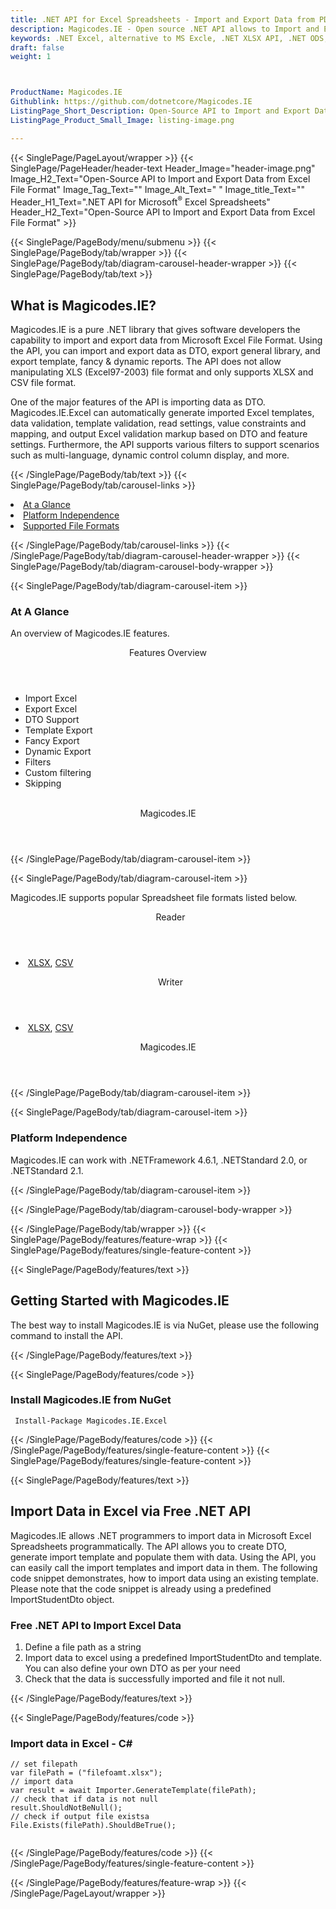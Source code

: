 ```yaml
---
title: .NET API for Excel Spreadsheets - Import and Export Data from PDF File Format
description: Magicodes.IE - Open source .NET API allows to Import and Export Data from PDF File Format
keywords: .NET Excel, alternative to MS Excle, .NET XLSX API, .NET ODS, .NET CSV,  C# Excel API, .NET Excel Library, C# Spreadsheets API, create spreadsheet, add comments to cells,  Read XLSX files, Add Image in Excel cell, read spreadsheet files, import PDF, export PDF
draft: false
weight: 1



ProductName: Magicodes.IE
Githublink: https://github.com/dotnetcore/Magicodes.IE
ListingPage_Short_Description: Open-Source API to Import and Export Data from Excel File Format.
ListingPage_Product_Small_Image: listing-image.png 

---
```


{{< SinglePage/PageLayout/wrapper >}}
{{< SinglePage/PageHeader/header-text
Header_Image="header-image.png"
Image_H2_Text="Open-Source API to Import and Export Data from Excel File Format"
Image_Tag_Text=""
Image_Alt_Text=" "
Image_title_Text=""
Header_H1_Text=".NET API for Microsoft<sup>®</sup> Excel Spreadsheets"
Header_H2_Text="Open-Source API to Import and Export Data from Excel File Format" >}}

{{< SinglePage/PageBody/menu/submenu >}}
{{< SinglePage/PageBody/tab/wrapper >}}
{{< SinglePage/PageBody/tab/diagram-carousel-header-wrapper >}}
{{< SinglePage/PageBody/tab/text >}}



<h2 class="h2title">What is Magicodes.IE?</h2>
<p>Magicodes.IE is a pure .NET library that gives software developers the capability to import and export data from Microsoft Excel File Format. Using the API, you can import and export data as DTO, export general library, and export template, fancy & dynamic reports. The API does not allow manipulating XLS (Excel97-2003) file format and only supports XLSX and CSV file format.</p>
<p>One of the major features of the API is importing data as DTO. Magicodes.IE.Excel can automatically generate imported Excel templates, data validation, template validation, read settings, value constraints and mapping, and output Excel validation markup based on DTO and feature settings. Furthermore, the API supports various filters to support scenarios such as multi-language, dynamic control column display, and more.</p>

{{< /SinglePage/PageBody/tab/text >}}
{{< SinglePage/PageBody/tab/carousel-links >}}

<li data-target="#diagramcarousel" data-slide-to="0"><a href="#">At a Glance</a></li>
<li data-target="#diagramcarousel" data-slide-to="2"><a href="#">Platform Independence</a></li>
<li data-target="#diagramcarousel" data-slide-to="1"><a class="activetab" href="#">Supported File Formats</a></li>


{{< /SinglePage/PageBody/tab/carousel-links >}}
{{< /SinglePage/PageBody/tab/diagram-carousel-header-wrapper >}}
{{< SinglePage/PageBody/tab/diagram-carousel-body-wrapper >}}

{{< SinglePage/PageBody/tab/diagram-carousel-item >}}
<h3>At A Glance</h3>
<p>An overview of Magicodes.IE features.</p>
<div class="diagram1 d1-poi">
<div class="d1-row">
<div class="d1-col d1-left"><header>Features Overview</header>
<ul>
<li>Import Excel</li>
<li>Export Excel</li>
<li>DTO Support</li>
<li>Template Export</li>
<li>Fancy Export</li>
<li>Dynamic Export</li>
<li>Filters</li>
<li>Custom filtering</li>
<li>Skipping</li>
</ul>
</div>
<!--/left-->
<div class="d1-col d1-right"> </div>
</div>
<div class="d1-logo" style="border: none;"><header>Magicodes.IE</header><footer><small></small></footer></div>
<!--/logo--></div>
<!--/diagram1-->
{{< /SinglePage/PageBody/tab/diagram-carousel-item >}}

{{< SinglePage/PageBody/tab/diagram-carousel-item >}}
<p>Magicodes.IE supports popular Spreadsheet file formats listed below.</p>
<div class="diagram1 d2  d1-poi">
<div class="d1-row">
<div class="d1-col d1-left"><header><i class="fa fa-arrows-v "> </i> Reader</header>
<ul>
<li> <a href="https://wiki.fileformat.com/spreadsheet/xlsx/">XLSX</a>, <a href="https://wiki.fileformat.com/spreadsheet/csv/">CSV</a></li>
</ul>
</div>
<!--/left-->
<div class="d1-col d1-right"><header><i class="fa  fa-long-arrow-down"> </i> Writer</header>
<ul>
<li> <a href="https://wiki.fileformat.com/spreadsheet/xlsx/">XLSX</a>, <a href="https://wiki.fileformat.com/spreadsheet/csv/">CSV</a></li>
</ul>
</div>
<!--/right--></div>
<!--/row-->
<div class="d1-logo" style="border: none;"><header>Magicodes.IE</header><footer><small></small></footer></div>
<!--/logo--></div>
<!--/diagram2-->
{{< /SinglePage/PageBody/tab/diagram-carousel-item >}}

{{< SinglePage/PageBody/tab/diagram-carousel-item >}}
<h3>Platform Independence</h3>
<p>Magicodes.IE can work with .NETFramework 4.6.1, .NETStandard 2.0, or .NETStandard 2.1.</p>
{{< /SinglePage/PageBody/tab/diagram-carousel-item >}}

{{< /SinglePage/PageBody/tab/diagram-carousel-body-wrapper >}}

{{< /SinglePage/PageBody/tab/wrapper >}}
{{< SinglePage/PageBody/features/feature-wrap >}}
{{< SinglePage/PageBody/features/single-feature-content >}}

{{< SinglePage/PageBody/features/text >}}
<h2 class="h2title">Getting Started with Magicodes.IE</h2>
<p>The best way to install Magicodes.IE is via NuGet, please use the following command to install the API.</p>
{{< /SinglePage/PageBody/features/text >}}

{{< SinglePage/PageBody/features/code >}}
<h3>Install Magicodes.IE from NuGet</h3>
<pre><code class="html"> Install-Package Magicodes.IE.Excel</code></pre>


{{< /SinglePage/PageBody/features/code >}}
{{< /SinglePage/PageBody/features/single-feature-content >}}
{{< SinglePage/PageBody/features/single-feature-content >}}

{{< SinglePage/PageBody/features/text >}}
<h2 class="h2title">Import Data in Excel via Free .NET API</h2>
<p>Magicodes.IE allows .NET programmers to import data in Microsoft Excel Spreadsheets programmatically. The API allows you to create DTO, generate import template and populate them with data. Using the API, you can easily call the import templates and import data in them. The following code snippet demonstrates, how to import data using an existing template. Please note that the code snippet is already using a predefined ImportStudentDto object.</p>
<h3>Free .NET API to Import Excel Data</h3>
<ol>
<li>Define a file path as a string</li>
<li>Import data to excel using a predefined ImportStudentDto and template. You can also define your own DTO as per your need</li>
<li>Check that the data is successfully imported and file it not null.</li>
</ol>
{{< /SinglePage/PageBody/features/text >}}

{{< SinglePage/PageBody/features/code >}}
<h3>Import data in Excel - C#</h3>
<pre><code class="c#">// set filepath
var filePath = ("filefoamt.xlsx");
// import data                                           
var result = await Importer.GenerateTemplate(filePath);
// check that if data is not null
result.ShouldNotBeNull();
// check if output file existsa
File.Exists(filePath).ShouldBeTrue();
                        </code></pre>


{{< /SinglePage/PageBody/features/code >}}
{{< /SinglePage/PageBody/features/single-feature-content >}}

{{< /SinglePage/PageBody/features/feature-wrap >}}
{{< /SinglePage/PageLayout/wrapper >}}